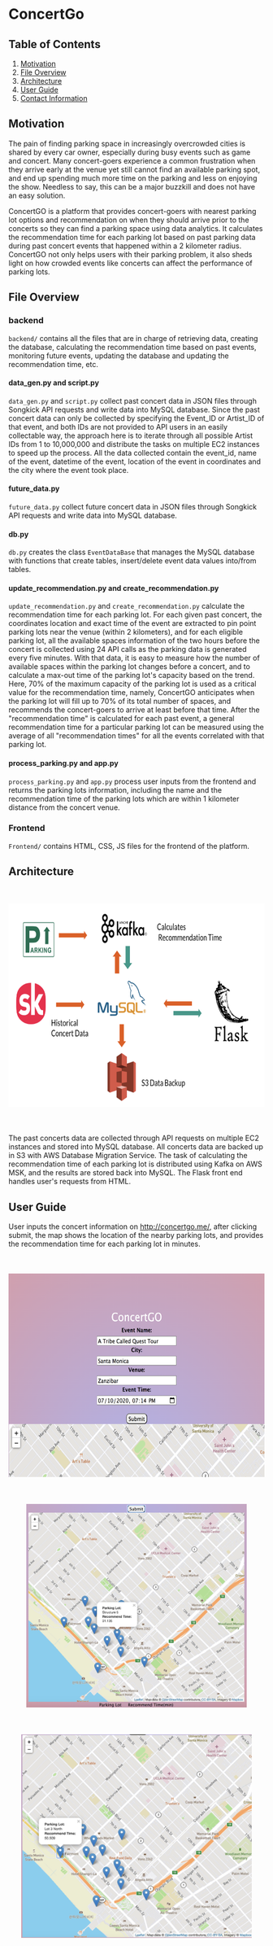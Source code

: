 # ConcertGo

## Table of Contents

1. [Motivation](README.md#motivation)
1. [File Overview](README.md#file-overview)
1. [Architecture](README.md#architecture)
1. [User Guide](README.md#user-guide)
1. [Contact Information](README.md#contact-information)

## Motivation

The pain of finding parking space in increasingly overcrowded cities is shared by every car owner, especially during busy events such as game and concert. Many concert-goers experience a common frustration when they arrive early at the venue yet still cannot find an available parking spot, and end up spending much more time on the parking and less on enjoying the show. Needless to say, this can be a major buzzkill and does not have an easy solution.

ConcertGO is a platform that provides concert-goers with nearest parking lot options and recommendation on when they should arrive prior to the concerts so they can find a parking space using data analytics. It calculates the recommendation time for each parking lot based on past parking data during past concert events that happened within a 2 kilometer radius. ConcertGO not only helps users with their parking problem, it also sheds light on how crowded events like concerts can affect the performance of parking lots.


## File Overview

### backend

`backend/` contains all the files that are in charge of retrieving data, creating the database, calculating the recommendation time based on past events, monitoring future events, updating the database and updating the recommendation time, etc.


#### data_gen.py and script.py
`data_gen.py` and `script.py` collect past concert data in JSON files through Songkick API requests and write data into MySQL database. Since the past concert data can only be collected by specifying the Event_ID or Artist_ID of that event, and both IDs are not provided to API users in an easily collectable way, the approach here is to iterate through all possible Artist IDs from 1 to 10,000,000 and distribute the tasks on multiple EC2 instances to speed up the process. All the data collected contain the event_id, name of the event, datetime of the event, location of the event in coordinates and the city where the event took place.

#### future_data.py
`future_data.py` collect future concert data in JSON files through Songkick API requests and write data into MySQL database. 

#### db.py
`db.py` creates the class `EventDataBase` that manages the MySQL database with functions that create tables, insert/delete event data values into/from tables.


#### update_recommendation.py and create_recommendation.py
`update_recommendation.py` and `create_recommendation.py` calculate the recommendation time for each parking lot. For each given past concert, the coordinates location and exact time of the event are extracted to pin point parking lots near the venue (within 2 kilometers), and for each eligible parking lot, all the available spaces information of the two hours before the concert is collected using 24 API calls as the parking data is generated every five minutes. With that data, it is easy to measure how the number of available spaces within the parking lot changes before a concert, and to calculate a max-out time of the parking lot's capacity based on the trend. Here, 70% of the maximum capacity of the parking lot is used as a critical value for the recommendation time, namely, ConcertGO anticipates when the parking lot will fill up to 70% of its total number of spaces, and recommends the concert-goers to arrive at least before that time. After the "recommendation time" is calculated for each past event, a general recommendation time for a particular parking lot can be measured using the average of all "recommendation times" for all the events correlated with that parking lot. 

#### process_parking.py and app.py
`process_parking.py` and `app.py` process user inputs from the frontend and returns the parking lots information, including the name and the recommendation time of the parking lots which are within 1 kilometer distance from the concert venue.

### Frontend

`Frontend/` contains HTML, CSS, JS files for the frontend of the platform. 


## Architecture

<div style="text-align:center; margin: 50px 0"><img src ="./pics/architecture.jpg" height="400"/></div>

The past concerts data are collected through API requests on multiple EC2 instances and stored into MySQL database. All concerts data are backed up in S3 with AWS Database Migration Service. The task of calculating the recommendation time of each parking lot is distributed using Kafka on AWS MSK, and the results are stored back into MySQL. The Flask front end handles user's requests from HTML.


## User Guide

User inputs the concert information on http://concertgo.me/, after clicking submit, the map shows the location of the nearby parking lots, and provides the recommendation time for each parking lot in minutes. 

<div style="text-align:center; margin: 50px 0"><img src ="./pics/demo3.jpg" height="400"/></div>

<div style="text-align:center; margin: 50px 0"><img src ="./pics/demo2.jpg" height="400"/></div>

<div style="text-align:center; margin: 50px 0"><img src ="./pics/demo.jpg" height="400"/></div>
